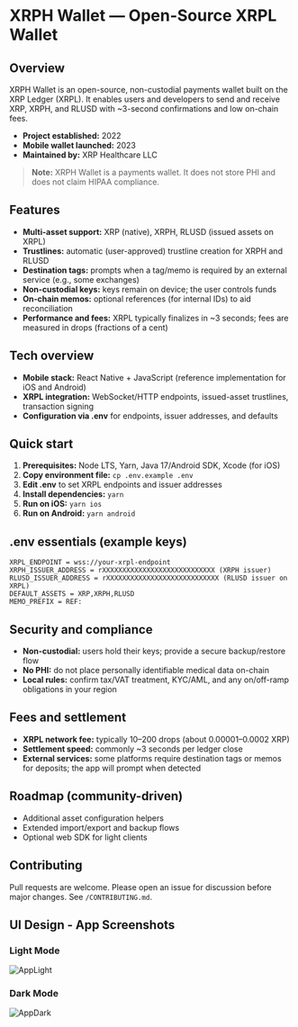 # XRPH Wallet — Open-Source XRPL Wallet

## Overview
XRPH Wallet is an open-source, non-custodial payments wallet built on the XRP Ledger (XRPL).
It enables users and developers to send and receive XRP, XRPH, and RLUSD with ~3-second confirmations and low on-chain fees.

- **Project established:** 2022
- **Mobile wallet launched:** 2023
- **Maintained by:** XRP Healthcare LLC

> **Note:** XRPH Wallet is a payments wallet. It does not store PHI and does not claim HIPAA compliance.

## Features

- **Multi-asset support:** XRP (native), XRPH, RLUSD (issued assets on XRPL)
- **Trustlines:** automatic (user-approved) trustline creation for XRPH and RLUSD
- **Destination tags:** prompts when a tag/memo is required by an external service (e.g., some exchanges)
- **Non-custodial keys:** keys remain on device; the user controls funds
- **On-chain memos:** optional references (for internal IDs) to aid reconciliation
- **Performance and fees:** XRPL typically finalizes in ~3 seconds; fees are measured in drops (fractions of a cent)

## Tech overview

- **Mobile stack:** React Native + JavaScript (reference implementation for iOS and Android)
- **XRPL integration:** WebSocket/HTTP endpoints, issued-asset trustlines, transaction signing
- **Configuration via .env** for endpoints, issuer addresses, and defaults

## Quick start

1. **Prerequisites:** Node LTS, Yarn, Java 17/Android SDK, Xcode (for iOS)
2. **Copy environment file:** `cp .env.example .env`
3. **Edit .env** to set XRPL endpoints and issuer addresses
4. **Install dependencies:** `yarn`
5. **Run on iOS:** `yarn ios`
6. **Run on Android:** `yarn android`

## .env essentials (example keys)
```
XRPL_ENDPOINT = wss://your-xrpl-endpoint
XRPH_ISSUER_ADDRESS = rXXXXXXXXXXXXXXXXXXXXXXXXXXXX (XRPH issuer)
RLUSD_ISSUER_ADDRESS = rXXXXXXXXXXXXXXXXXXXXXXXXXXXX (RLUSD issuer on XRPL)
DEFAULT_ASSETS = XRP,XRPH,RLUSD
MEMO_PREFIX = REF:
```

## Security and compliance

- **Non-custodial:** users hold their keys; provide a secure backup/restore flow
- **No PHI:** do not place personally identifiable medical data on-chain
- **Local rules:** confirm tax/VAT treatment, KYC/AML, and any on/off-ramp obligations in your region

## Fees and settlement

- **XRPL network fee:** typically 10–200 drops (about 0.00001–0.0002 XRP)
- **Settlement speed:** commonly ~3 seconds per ledger close
- **External services:** some platforms require destination tags or memos for deposits; the app will prompt when detected

## Roadmap (community-driven)

- Additional asset configuration helpers
- Extended import/export and backup flows
- Optional web SDK for light clients

## Contributing
Pull requests are welcome. Please open an issue for discussion before major changes. See `/CONTRIBUTING.md`.

## UI Design - App Screenshots

### Light Mode
![AppLight](https://firebasestorage.googleapis.com/v0/b/xrphwallet.appspot.com/o/assets%2FLight%20Mode.jpg?alt=media&token=078874f4-0052-4811-be5a-814c32cc0505)

### Dark Mode
![AppDark](https://firebasestorage.googleapis.com/v0/b/xrphwallet.appspot.com/o/assets%2FDark%20Mode.jpg?alt=media&token=6b344246-67c4-47fd-a096-b29695bd9fb1)
